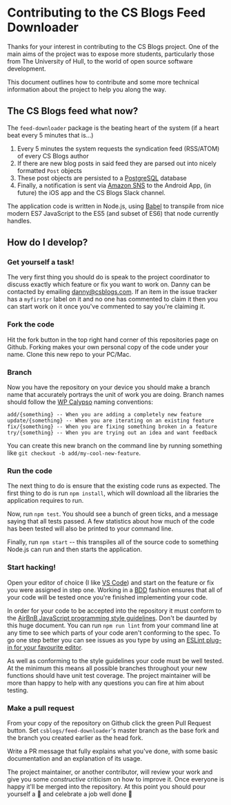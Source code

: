 # Contributing to the CS Blogs Feed Downloader

Thanks for your interest in contributing to the CS Blogs project. One of the main aims of the project was to expose more students, particularly those from The University of Hull, to the world of open source software development.

This document outlines how to contribute and some more technical information about the project to help you along the way.

## The CS Blogs feed what now?

The `feed-downloader` package is the beating heart of the system (if a heart beat every 5 minutes that is...) 

1. Every 5 minutes the system requests the syndication feed (RSS/ATOM) of every CS Blogs author
2. If there are new blog posts in said feed they are parsed out into nicely formatted `Post` objects
3. These post objects are persisted to a [PostgreSQL](http://www.postgresql.org) database
4. Finally, a notification is sent via [Amazon SNS](https://aws.amazon.com/sns/) to the Android App, (in future) the iOS app and the CS Blogs Slack channel.

The application code is written in Node.js, using [Babel](https://babeljs.io) to transpile from nice modern ES7 JavaScript to the ES5 (and subset of ES6) that node currently handles.

## How do I develop?
### Get yourself a task!
The very first thing you should do is speak to the project coordinator to discuss exactly which feature or fix you want to work on. Danny can be contacted by emailing [danny@csblogs.com](mailto:danny@csblogs.com). If an item in the issue tracker has a `myfirstpr` label on it and no one has commented to claim it then you can start work on it once you've commented to say you're claiming it.

### Fork the code
Hit the fork button in the top right hand corner of this repositories page on Github. Forking makes your own personal copy of the code under your name. Clone this new repo to your PC/Mac.

### Branch
Now you have the repository on your device you should make a branch name that accurately portrays the unit of work you are doing. Branch names should follow the [WP Calypso](https://github.com/Automattic/wp-calypso/blob/master/docs/git-workflow.md) naming conventions:
```
add/{something} -- When you are adding a completely new feature
update/{something} -- When you are iterating on an existing feature
fix/{something} -- When you are fixing something broken in a feature
try/{something} -- When you are trying out an idea and want feedback
```
You can create this new branch on the command line by running something like `git checkout -b add/my-cool-new-feature`.

### Run the code
The next thing to do is ensure that the existing code runs as expected. The first thing to do is run `npm install`, which will download all the libraries the application requires to run.

Now, run `npm test`. You should see a bunch of green ticks, and a message saying that all tests passed. A few statistics about how much of the code has been tested will also be printed to your command line.

Finally, run `npm start` -- this transpiles all of the source code to something Node.js can run and then starts the application.

### Start hacking!
Open your editor of choice (I like [VS Code](https://code.visualstudio.com)) and start on the feature or fix you were assigned in step one. Working in a [BDD](https://en.wikipedia.org/wiki/Behavior-driven_development) fashion ensures that all of your code will be tested once you're finished implementing your code.

In order for your code to be accepted into the repository it must conform to the [AirBnB JavaScript programming style guidelines](https://github.com/airbnb/javascript). Don't be daunted by this huge document. You can run `npm run lint` from your command line at any time to see which parts of your code aren't conforming to the spec. To go one step better you can see issues as you type by using an [ESLint plug-in for your favourite editor](http://eslint.org/docs/user-guide/integrations#editors).

As well as conforming to the style guidelines your code must be well tested. At the minimum this means all possible branches throughout your new functions should have unit test coverage. The project maintainer will be more than happy to help with any questions you can fire at him about testing.

### Make a pull request
From your copy of the repository on Github click the green Pull Request button. Set `csblogs/feed-downloader`'s master branch as the base fork and the branch you created earlier as the head fork.

Write a PR message that fully explains what you've done, with some basic documentation and an explanation of its usage.

The project maintainer, or another contributor, will review your work and give you some _constructive_ criticism on how to improve it. Once everyone is happy it'll be merged into the repository. At this point you should pour yourself a :beer: and celebrate a job well done :tada:
